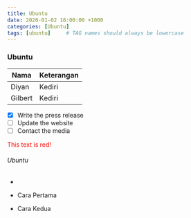 ```yaml
---
title: Ubuntu
date: 2020-01-02 16:00:00 +1000
categories: [Ubuntu]
tags: [ubuntu]     # TAG names should always be lowercase
---
```


### Ubuntu

| Nama    | Keterangan        |
| ------- | ----------------- |
| Diyan   | Kediri            |
| Gilbert | Kediri            |


- [x] Write the press release
- [ ] Update the website
- [ ] Contact the media

<font color="red">This text is red!</font>

###### Ubuntu
-

- Cara Pertama

- Cara Kedua